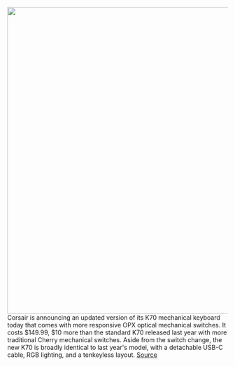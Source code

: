 <img src='https://cdn.vox-cdn.com/thumbor/LgZJD_lT0Su6Jl5y-lnMjUea4mE=/0x0:2400x1600/1200x800/filters:focal(1008x608:1392x992)/cdn.vox-cdn.com/uploads/chorus_image/image/70720827/K70_RGB_TKL_OPX_PBT_31.0.jpg' width='700px' /><br/>
Corsair is announcing an updated version of its K70 mechanical keyboard today that comes with more responsive OPX optical mechanical switches. It costs $149.99, $10 more than the standard K70 released last year with more traditional Cherry mechanical switches. Aside from the switch change, the new K70 is broadly identical to last year's model, with a detachable USB-C cable, RGB lighting, and a tenkeyless layout.
<a href='https://www.theverge.com/2022/4/7/23014554/corsair-k70-mechanical-gaming-keyboard-opx-optical-switches-price'> Source <a/>